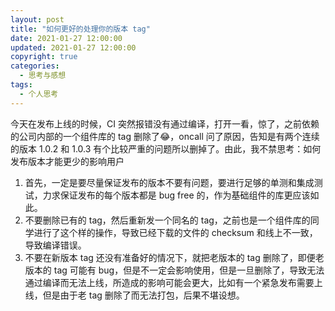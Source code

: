 ```yaml
---
layout: post
title: "如何更好的处理你的版本 tag"
date: 2021-01-27 12:00:00
updated: 2021-01-27 12:00:00
copyright: true
categories:
  - 思考与感想
tags:
  - 个人思考
---
```

今天在发布上线的时候，CI 突然报错没有通过编译，打开一看，惊了，之前依赖的公司内部的一个组件库的 tag 删除了😂，oncall 问了原因，告知是有两个连续的版本 1.0.2 和 1.0.3 有个比较严重的问题所以删掉了。由此，我不禁思考：如何发布版本才能更少的影响用户
  1. 首先，一定是要尽量保证发布的版本不要有问题，要进行足够的单测和集成测试，力求保证发布的每个版本都是 bug free 的，作为基础组件的库更应该如此。
  2. 不要删除已有的 tag，然后重新发一个同名的 tag，之前也是一个组件库的同学进行了这个样的操作，导致已经下载的文件的 checksum 和线上不一致，导致编译错误。
  3. 不要在新版本 tag 还没有准备好的情况下，就把老版本的 tag 删除了，即便老版本的 tag 可能有 bug，但是不一定会影响使用，但是一旦删除了，导致无法通过编译而无法上线，所造成的影响可能会更大，比如有一个紧急发布需要上线，但是由于老 tag 删除了而无法打包，后果不堪设想。